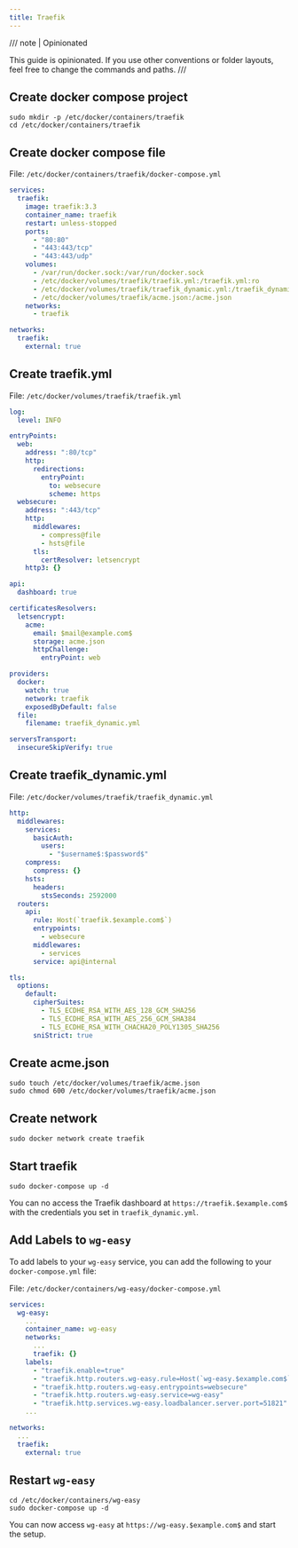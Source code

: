 ```yaml
---
title: Traefik
---
```


/// note | Opinionated

This guide is opinionated. If you use other conventions or folder layouts, feel free to change the commands and paths.
///

## Create docker compose project

```shell
sudo mkdir -p /etc/docker/containers/traefik
cd /etc/docker/containers/traefik
```

## Create docker compose file

File: `/etc/docker/containers/traefik/docker-compose.yml`

```yaml
services:
  traefik:
    image: traefik:3.3
    container_name: traefik
    restart: unless-stopped
    ports:
      - "80:80"
      - "443:443/tcp"
      - "443:443/udp"
    volumes:
      - /var/run/docker.sock:/var/run/docker.sock
      - /etc/docker/volumes/traefik/traefik.yml:/traefik.yml:ro
      - /etc/docker/volumes/traefik/traefik_dynamic.yml:/traefik_dynamic.yml:ro
      - /etc/docker/volumes/traefik/acme.json:/acme.json
    networks:
      - traefik

networks:
  traefik:
    external: true
```

## Create traefik.yml

File: `/etc/docker/volumes/traefik/traefik.yml`

```yaml
log:
  level: INFO

entryPoints:
  web:
    address: ":80/tcp"
    http:
      redirections:
        entryPoint:
          to: websecure
          scheme: https
  websecure:
    address: ":443/tcp"
    http:
      middlewares:
        - compress@file
        - hsts@file
      tls:
        certResolver: letsencrypt
    http3: {}

api:
  dashboard: true

certificatesResolvers:
  letsencrypt:
    acme:
      email: $mail@example.com$
      storage: acme.json
      httpChallenge:
        entryPoint: web

providers:
  docker:
    watch: true
    network: traefik
    exposedByDefault: false
  file:
    filename: traefik_dynamic.yml

serversTransport:
  insecureSkipVerify: true
```

## Create traefik_dynamic.yml

File: `/etc/docker/volumes/traefik/traefik_dynamic.yml`

```yaml
http:
  middlewares:
    services:
      basicAuth:
        users:
          - "$username$:$password$"
    compress:
      compress: {}
    hsts:
      headers:
        stsSeconds: 2592000
  routers:
    api:
      rule: Host(`traefik.$example.com$`)
      entrypoints:
        - websecure
      middlewares:
        - services
      service: api@internal

tls:
  options:
    default:
      cipherSuites:
        - TLS_ECDHE_RSA_WITH_AES_128_GCM_SHA256
        - TLS_ECDHE_RSA_WITH_AES_256_GCM_SHA384
        - TLS_ECDHE_RSA_WITH_CHACHA20_POLY1305_SHA256
      sniStrict: true
```

## Create acme.json

```shell
sudo touch /etc/docker/volumes/traefik/acme.json
sudo chmod 600 /etc/docker/volumes/traefik/acme.json
```

## Create network

```shell
sudo docker network create traefik
```

## Start traefik

```shell
sudo docker-compose up -d
```

You can no access the Traefik dashboard at `https://traefik.$example.com$` with the credentials you set in `traefik_dynamic.yml`.

## Add Labels to `wg-easy`

To add labels to your `wg-easy` service, you can add the following to your `docker-compose.yml` file:

File: `/etc/docker/containers/wg-easy/docker-compose.yml`

```yaml
services:
  wg-easy:
    ...
    container_name: wg-easy
    networks:
      ...
      traefik: {}
    labels:
      - "traefik.enable=true"
      - "traefik.http.routers.wg-easy.rule=Host(`wg-easy.$example.com$`)"
      - "traefik.http.routers.wg-easy.entrypoints=websecure"
      - "traefik.http.routers.wg-easy.service=wg-easy"
      - "traefik.http.services.wg-easy.loadbalancer.server.port=51821"
    ...

networks:
  ...
  traefik:
    external: true
```

## Restart `wg-easy`

```shell
cd /etc/docker/containers/wg-easy
sudo docker-compose up -d
```

You can now access `wg-easy` at `https://wg-easy.$example.com$` and start the setup.
